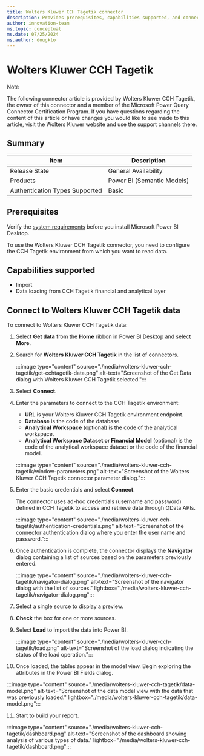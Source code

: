 ```yaml
---
title: Wolters Kluwer CCH Tagetik connector
description: Provides prerequisites, capabilities supported, and connection instructions to your Wolters Kluwer CCH Tagetik data.
author: innovation-team
ms.topic: conceptual
ms.date: 07/25/2024
ms.author: dougklo
---
```


# Wolters Kluwer CCH Tagetik

> [!NOTE]
>The following connector article is provided by Wolters Kluwer CCH Tagetik, the owner of this connector and a member of the Microsoft Power Query Connector Certification Program. If you have questions regarding the content of this article or have changes you would like to see made to this article, visit the Wolters Kluwer website and use the support channels there.

## Summary

| Item | Description |
| ---- | ----------- |
| Release State | General Availability |
| Products | Power BI (Semantic Models)|
| Authentication Types Supported | Basic |

## Prerequisites

Verify the [system requirements](https://www.microsoft.com/download/details.aspx?id=58494) before you install Microsoft Power BI Desktop.

To use the Wolters Kluwer CCH Tagetik connector, you need to configure the CCH Tagetik environment from which you want to read data.

## Capabilities supported

* Import
* Data loading from CCH Tagetik financial and analytical layer

## Connect to Wolters Kluwer CCH Tagetik data

To connect to Wolters Kluwer CCH Tagetik data:

1. Select **Get data** from the **Home** ribbon in Power BI Desktop and select **More**.
2. Search for **Wolters Kluwer CCH Tagetik** in the list of connectors.

   :::image type="content" source="./media/wolters-kluwer-cch-tagetik/get-cchtagetik-data.png" alt-text="Screenshot of the Get Data dialog with Wolters Kluwer CCH Tagetik selected.":::

3. Select **Connect**.
4. Enter the parameters to connect to the CCH Tagetik environment:

   * **URL** is your Wolters Kluwer CCH Tagetik environment endpoint.
   * **Database** is the code of the database.
   * **Analytical Workspace** (optional) is the code of the analytical workspace.
   * **Analytical Workspace Dataset or Financial Model** (optional) is the code of the analytical workspace dataset or the code of the financial model.

   :::image type="content" source="./media/wolters-kluwer-cch-tagetik/window-parameters.png" alt-text="Screenshot of the Wolters Kluwer CCH Tagetik connector parameter dialog.":::

5. Enter the basic credentials and select **Connect**.

   The connector uses ad-hoc credentials (username and password) defined in CCH Tagetik to access and retrieve data through OData APIs.

   :::image type="content" source="./media/wolters-kluwer-cch-tagetik/authentication-credentials.png" alt-text="Screenshot of the connector authentication dialog where you enter the user name and password.":::

6. Once authentication is complete, the connector displays the **Navigator** dialog containing a list of sources based on the parameters previously entered.

   :::image type="content" source="./media/wolters-kluwer-cch-tagetik/navigator-dialog.png" alt-text="Screenshot of the navigator dialog with the list of sources." lightbox="./media/wolters-kluwer-cch-tagetik/navigator-dialog.png":::

7. Select a single source to display a preview.
8. **Check** the box for one or more sources.
9. Select **Load** to import the data into Power BI. 

   :::image type="content" source="./media/wolters-kluwer-cch-tagetik/load.png" alt-text="Screenshot of the load dialog indicating the status of the load operation.":::
   
10. Once loaded, the tables appear in the model view. Begin exploring the attributes in the Power BI Fields dialog.

   :::image type="content" source="./media/wolters-kluwer-cch-tagetik/data-model.png" alt-text="Screenshot of the data model view with the data that was previously loaded." lightbox="./media/wolters-kluwer-cch-tagetik/data-model.png":::

11. Start to build your report.

   :::image type="content" source="./media/wolters-kluwer-cch-tagetik/dashboard.png" alt-text="Screenshot of the dashboard showing analysis of various types of data." lightbox="./media/wolters-kluwer-cch-tagetik/dashboard.png":::
